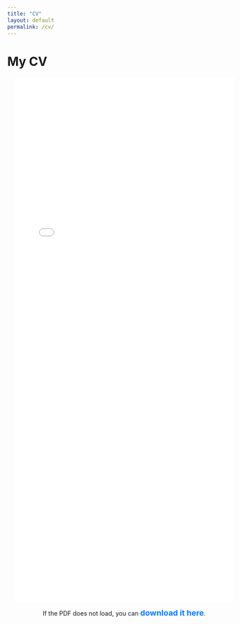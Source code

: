 ```yaml
---
title: "CV"
layout: default
permalink: /cv/
---
```



# My CV

<style>
  .cv-container {
    width: 100%;
    max-width: 1200px;
    display: flex;
    flex-direction: column;
    align-items: center;
    margin: 0 auto;
    padding: 0 16px;
  }

  .cv-frame {
    width: 100%;
    height: min(85vh, 1200px);
    border: none;
  }

  .download-link {
    margin-top: 15px;
    font-size: 18px;
    color: #007bff;
    text-decoration: none;
    font-weight: bold;
  }

  .download-link:hover {
    text-decoration: underline;
  }

  /* Make sure the page wrapper doesn't constrain the iframe weirdly */
  .cv-container .wrapper {
    max-width: 100% !important;
    width: 100%;
    padding-left: 0;
    padding-right: 0;
  }

  @media (min-width: 1400px) {
    .cv-container { max-width: 1400px; }
  }

  @media (max-width: 768px) {
    .cv-frame { height: 70vh; }
  }
</style>

<div class="cv-container">
  <iframe 
    class="cv-frame" 
    src="{{ site.baseurl }}/cv/Satyam_Dubey_CV_MSDS.pdf">
  </iframe>

  <p>If the PDF does not load, you can <a class="download-link" href="{{ site.baseurl }}/cv/Satyam_Dubey_CV_MSDS.pdf" target="_blank">download it here</a>.</p>
</div>
